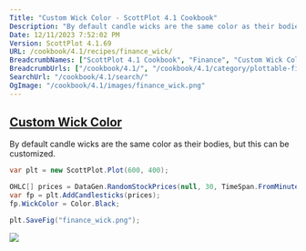 ```yaml
---
Title: "Custom Wick Color - ScottPlot 4.1 Cookbook"
Description: "By default candle wicks are the same color as their bodies, but this can be customized."
Date: 12/11/2023 7:52:02 PM
Version: ScottPlot 4.1.69
URL: /cookbook/4.1/recipes/finance_wick/
BreadcrumbNames: ["ScottPlot 4.1 Cookbook", "Finance", "Custom Wick Color"]
BreadcrumbUrls: ["/cookbook/4.1/", "/cookbook/4.1/category/plottable-finance", "/cookbook/4.1/recipes/finance_wick/"]
SearchUrl: "/cookbook/4.1/search/"
OgImage: "/cookbook/4.1/images/finance_wick.png"
---
```


<h2><a href='/cookbook/4.1/recipes/finance_wick/'>Custom Wick Color</a></h2>

By default candle wicks are the same color as their bodies, but this can be customized.

```cs
var plt = new ScottPlot.Plot(600, 400);

OHLC[] prices = DataGen.RandomStockPrices(null, 30, TimeSpan.FromMinutes(5));
var fp = plt.AddCandlesticks(prices);
fp.WickColor = Color.Black;

plt.SaveFig("finance_wick.png");
```

<img src='../../images/finance_wick.png' class='d-block mx-auto my-5' />


